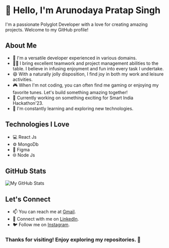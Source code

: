 <!-- Header -->
# 👋 Hello, I'm Arunodaya Pratap Singh

<!-- Introduction -->
I'm a passionate Polyglot Developer with a love for creating amazing projects. Welcome to my GitHub profile!

<!-- About Me -->
## About Me
- 🌟 I'm a versatile developer experienced in various domains.
- 👨‍💻 I bring excellent teamwork and project management abilities to the table. I believe in infusing enjoyment and fun into every task I undertake.
- 😄 With a naturally jolly disposition, I find joy in both my work and leisure activities.
- 🎮 When I'm not coding, you can often find me gaming or enjoying my favorite tunes. Let's build something amazing together!
- 🚀 Currently working on something exciting for Smart India Hackathon'23.
- 🌱 I'm constantly learning and exploring new technologies.

<!-- Technologies -->
## Technologies I Love
- 💻 React Js
- ⚙️ MongoDb
- 📱 Figma
- 🌐 Node Js


<!-- Projects -->
<!--
## Featured Projects
Here are some of the projects I'm proud of:
1. [Project 1 Name](Link to Project 1 Repository) - [Brief Description]
   ![Project 1 Screenshot/GIF](Link to Screenshot/GIF)

2. [Project 2 Name](Link to Project 2 Repository) - [Brief Description]
   ![Project 2 Screenshot/GIF](Link to Screenshot/GIF)
   -->

<!-- GitHub Stats -->
## GitHub Stats
![My GitHub Stats](https://github-readme-stats.vercel.app/api?username=Arunodaya9027&show_icons=true&theme=white)

<!-- Contact and Social -->
## Let's Connect
- 📫 You can reach me at [Gmail](arunodaya9027p.sg@gmail.com).
- 📧 Connect with me on [LinkedIn](https://www.linkedin.com/in/arunodaya-p-singh-9027/).
- 🐦 Follow me on [Instagram](https://www.instagram.com/arunodaya_p07s/).

<!-- Footer -->
### Thanks for visiting! Enjoy exploring my repositories. 🚀


<!---
Arunodaya9027/Arunodaya9027 is a ✨ special ✨ repository because its `README.md` (this file) appears on your GitHub profile.
You can click the Preview link to take a look at your changes.
--->
